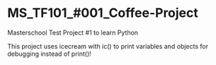 # MS_TF101_#001_Coffee-Project
Masterschool Test Project #1 to learn Python

This project uses icecream with ic() to print variables and objects for debugging instead of print()!
